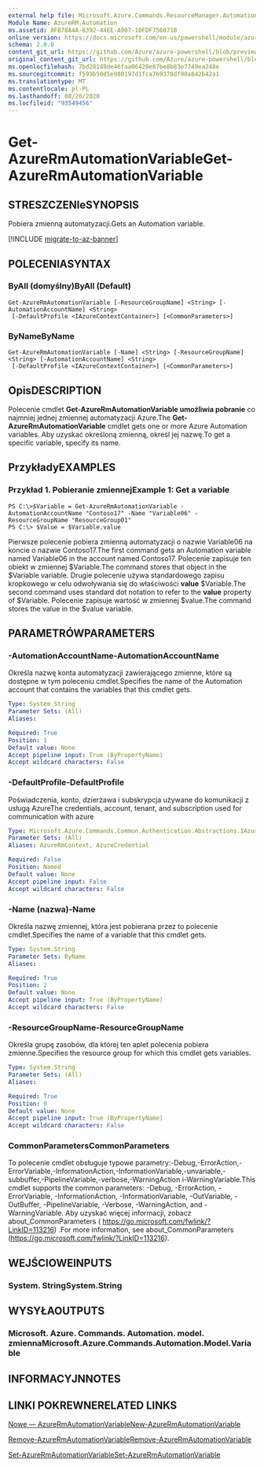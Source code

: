```yaml
---
external help file: Microsoft.Azure.Commands.ResourceManager.Automation.dll-Help.xml
Module Name: AzureRM.Automation
ms.assetid: 8FB78A4A-8392-44EE-A907-10FDF756071B
online version: https://docs.microsoft.com/en-us/powershell/module/azurerm.automation/get-azurermautomationvariable
schema: 2.0.0
content_git_url: https://github.com/Azure/azure-powershell/blob/preview/src/ResourceManager/Automation/Commands.Automation/help/Get-AzureRMAutomationVariable.md
original_content_git_url: https://github.com/Azure/azure-powershell/blob/preview/src/ResourceManager/Automation/Commands.Automation/help/Get-AzureRMAutomationVariable.md
ms.openlocfilehash: 7bd28149de46faa06420e87be8b83e7749ea248e
ms.sourcegitcommit: f599b50d5e980197d1fca769378df90a842b42a1
ms.translationtype: MT
ms.contentlocale: pl-PL
ms.lasthandoff: 08/20/2020
ms.locfileid: "93549456"
---
```

# <span data-ttu-id="c4ebc-101">Get-AzureRmAutomationVariable</span><span class="sxs-lookup"><span data-stu-id="c4ebc-101">Get-AzureRmAutomationVariable</span></span>

## <span data-ttu-id="c4ebc-102">STRESZCZENIe</span><span class="sxs-lookup"><span data-stu-id="c4ebc-102">SYNOPSIS</span></span>
<span data-ttu-id="c4ebc-103">Pobiera zmienną automatyzacji.</span><span class="sxs-lookup"><span data-stu-id="c4ebc-103">Gets an Automation variable.</span></span>

[!INCLUDE [migrate-to-az-banner](../../includes/migrate-to-az-banner.md)]

## <span data-ttu-id="c4ebc-104">POLECENIA</span><span class="sxs-lookup"><span data-stu-id="c4ebc-104">SYNTAX</span></span>

### <span data-ttu-id="c4ebc-105">ByAll (domyślny)</span><span class="sxs-lookup"><span data-stu-id="c4ebc-105">ByAll (Default)</span></span>
```
Get-AzureRmAutomationVariable [-ResourceGroupName] <String> [-AutomationAccountName] <String>
 [-DefaultProfile <IAzureContextContainer>] [<CommonParameters>]
```

### <span data-ttu-id="c4ebc-106">ByName</span><span class="sxs-lookup"><span data-stu-id="c4ebc-106">ByName</span></span>
```
Get-AzureRmAutomationVariable [-Name] <String> [-ResourceGroupName] <String> [-AutomationAccountName] <String>
 [-DefaultProfile <IAzureContextContainer>] [<CommonParameters>]
```

## <span data-ttu-id="c4ebc-107">Opis</span><span class="sxs-lookup"><span data-stu-id="c4ebc-107">DESCRIPTION</span></span>
<span data-ttu-id="c4ebc-108">Polecenie cmdlet **Get-AzureRmAutomationVariable umożliwia pobranie** co najmniej jednej zmiennej automatyzacji Azure.</span><span class="sxs-lookup"><span data-stu-id="c4ebc-108">The **Get-AzureRmAutomationVariable** cmdlet gets one or more Azure Automation variables.</span></span>
<span data-ttu-id="c4ebc-109">Aby uzyskać określoną zmienną, określ jej nazwę.</span><span class="sxs-lookup"><span data-stu-id="c4ebc-109">To get a specific variable, specify its name.</span></span>

## <span data-ttu-id="c4ebc-110">Przykłady</span><span class="sxs-lookup"><span data-stu-id="c4ebc-110">EXAMPLES</span></span>

### <span data-ttu-id="c4ebc-111">Przykład 1. Pobieranie zmiennej</span><span class="sxs-lookup"><span data-stu-id="c4ebc-111">Example 1: Get a variable</span></span>
```
PS C:\>$Variable = Get-AzureRmAutomationVariable -AutomationAccountName "Contoso17" -Name "Variable06" -ResourceGroupName "ResourceGroup01"
PS C:\> $Value = $Variable.value
```

<span data-ttu-id="c4ebc-112">Pierwsze polecenie pobiera zmienną automatyzacji o nazwie Variable06 na koncie o nazwie Contoso17.</span><span class="sxs-lookup"><span data-stu-id="c4ebc-112">The first command gets an Automation variable named Variable06 in the account named Contoso17.</span></span>
<span data-ttu-id="c4ebc-113">Polecenie zapisuje ten obiekt w zmiennej $Variable.</span><span class="sxs-lookup"><span data-stu-id="c4ebc-113">The command stores that object in the $Variable variable.</span></span>
<span data-ttu-id="c4ebc-114">Drugie polecenie używa standardowego zapisu kropkowego w celu odwoływania się do właściwości **value** $Variable.</span><span class="sxs-lookup"><span data-stu-id="c4ebc-114">The second command uses standard dot notation to refer to the **value** property of $Variable.</span></span>
<span data-ttu-id="c4ebc-115">Polecenie zapisuje wartość w zmiennej $value.</span><span class="sxs-lookup"><span data-stu-id="c4ebc-115">The command stores the value in the $value variable.</span></span>

## <span data-ttu-id="c4ebc-116">PARAMETRÓW</span><span class="sxs-lookup"><span data-stu-id="c4ebc-116">PARAMETERS</span></span>

### <span data-ttu-id="c4ebc-117">-AutomationAccountName</span><span class="sxs-lookup"><span data-stu-id="c4ebc-117">-AutomationAccountName</span></span>
<span data-ttu-id="c4ebc-118">Określa nazwę konta automatyzacji zawierającego zmienne, które są dostępne w tym poleceniu cmdlet.</span><span class="sxs-lookup"><span data-stu-id="c4ebc-118">Specifies the name of the Automation account that contains the variables that this cmdlet gets.</span></span>

```yaml
Type: System.String
Parameter Sets: (All)
Aliases:

Required: True
Position: 1
Default value: None
Accept pipeline input: True (ByPropertyName)
Accept wildcard characters: False
```

### <span data-ttu-id="c4ebc-119">-DefaultProfile</span><span class="sxs-lookup"><span data-stu-id="c4ebc-119">-DefaultProfile</span></span>
<span data-ttu-id="c4ebc-120">Poświadczenia, konto, dzierżawa i subskrypcja używane do komunikacji z usługą Azure</span><span class="sxs-lookup"><span data-stu-id="c4ebc-120">The credentials, account, tenant, and subscription used for communication with azure</span></span>

```yaml
Type: Microsoft.Azure.Commands.Common.Authentication.Abstractions.IAzureContextContainer
Parameter Sets: (All)
Aliases: AzureRmContext, AzureCredential

Required: False
Position: Named
Default value: None
Accept pipeline input: False
Accept wildcard characters: False
```

### <span data-ttu-id="c4ebc-121">-Name (nazwa)</span><span class="sxs-lookup"><span data-stu-id="c4ebc-121">-Name</span></span>
<span data-ttu-id="c4ebc-122">Określa nazwę zmiennej, która jest pobierana przez to polecenie cmdlet.</span><span class="sxs-lookup"><span data-stu-id="c4ebc-122">Specifies the name of a variable that this cmdlet gets.</span></span>

```yaml
Type: System.String
Parameter Sets: ByName
Aliases:

Required: True
Position: 2
Default value: None
Accept pipeline input: True (ByPropertyName)
Accept wildcard characters: False
```

### <span data-ttu-id="c4ebc-123">-ResourceGroupName</span><span class="sxs-lookup"><span data-stu-id="c4ebc-123">-ResourceGroupName</span></span>
<span data-ttu-id="c4ebc-124">Określa grupę zasobów, dla której ten aplet polecenia pobiera zmienne.</span><span class="sxs-lookup"><span data-stu-id="c4ebc-124">Specifies the resource group for which this cmdlet gets variables.</span></span>

```yaml
Type: System.String
Parameter Sets: (All)
Aliases:

Required: True
Position: 0
Default value: None
Accept pipeline input: True (ByPropertyName)
Accept wildcard characters: False
```

### <span data-ttu-id="c4ebc-125">CommonParameters</span><span class="sxs-lookup"><span data-stu-id="c4ebc-125">CommonParameters</span></span>
<span data-ttu-id="c4ebc-126">To polecenie cmdlet obsługuje typowe parametry:-Debug,-ErrorAction,-ErrorVariable,-InformationAction,-InformationVariable,-unvariable,-subbuffer,-PipelineVariable,-verbose,-WarningAction i-WarningVariable.</span><span class="sxs-lookup"><span data-stu-id="c4ebc-126">This cmdlet supports the common parameters: -Debug, -ErrorAction, -ErrorVariable, -InformationAction, -InformationVariable, -OutVariable, -OutBuffer, -PipelineVariable, -Verbose, -WarningAction, and -WarningVariable.</span></span> <span data-ttu-id="c4ebc-127">Aby uzyskać więcej informacji, zobacz about_CommonParameters ( https://go.microsoft.com/fwlink/?LinkID=113216) .</span><span class="sxs-lookup"><span data-stu-id="c4ebc-127">For more information, see about_CommonParameters (https://go.microsoft.com/fwlink/?LinkID=113216).</span></span>

## <span data-ttu-id="c4ebc-128">WEJŚCIOWE</span><span class="sxs-lookup"><span data-stu-id="c4ebc-128">INPUTS</span></span>

### <span data-ttu-id="c4ebc-129">System. String</span><span class="sxs-lookup"><span data-stu-id="c4ebc-129">System.String</span></span>

## <span data-ttu-id="c4ebc-130">WYSYŁA</span><span class="sxs-lookup"><span data-stu-id="c4ebc-130">OUTPUTS</span></span>

### <span data-ttu-id="c4ebc-131">Microsoft. Azure. Commands. Automation. model. zmienna</span><span class="sxs-lookup"><span data-stu-id="c4ebc-131">Microsoft.Azure.Commands.Automation.Model.Variable</span></span>

## <span data-ttu-id="c4ebc-132">INFORMACYJN</span><span class="sxs-lookup"><span data-stu-id="c4ebc-132">NOTES</span></span>

## <span data-ttu-id="c4ebc-133">LINKI POKREWNE</span><span class="sxs-lookup"><span data-stu-id="c4ebc-133">RELATED LINKS</span></span>

[<span data-ttu-id="c4ebc-134">Nowe — AzureRmAutomationVariable</span><span class="sxs-lookup"><span data-stu-id="c4ebc-134">New-AzureRmAutomationVariable</span></span>](./New-AzureRMAutomationVariable.md)

[<span data-ttu-id="c4ebc-135">Remove-AzureRmAutomationVariable</span><span class="sxs-lookup"><span data-stu-id="c4ebc-135">Remove-AzureRmAutomationVariable</span></span>](./Remove-AzureRMAutomationVariable.md)

[<span data-ttu-id="c4ebc-136">Set-AzureRmAutomationVariable</span><span class="sxs-lookup"><span data-stu-id="c4ebc-136">Set-AzureRmAutomationVariable</span></span>](./Set-AzureRMAutomationVariable.md)


